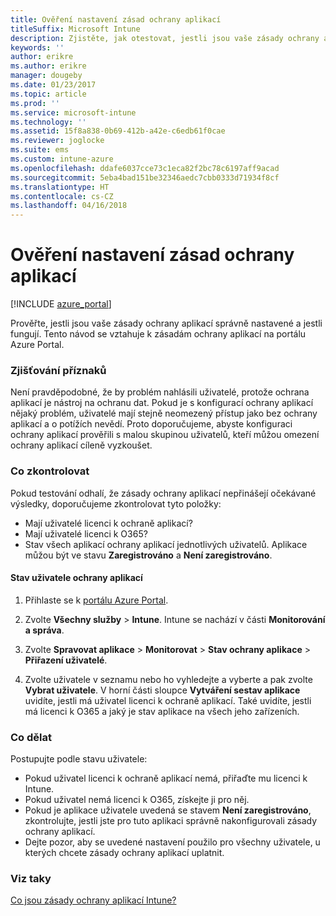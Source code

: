 ```yaml
---
title: Ověření nastavení zásad ochrany aplikací
titleSuffix: Microsoft Intune
description: Zjistěte, jak otestovat, jestli jsou vaše zásady ochrany aplikací správně nastavené a jestli fungují.
keywords: ''
author: erikre
ms.author: erikre
manager: dougeby
ms.date: 01/23/2017
ms.topic: article
ms.prod: ''
ms.service: microsoft-intune
ms.technology: ''
ms.assetid: 15f8a838-0b69-412b-a42e-c6edb61f0cae
ms.reviewer: joglocke
ms.suite: ems
ms.custom: intune-azure
ms.openlocfilehash: ddafe6037cce73c1eca82f2bc78c6197aff9acad
ms.sourcegitcommit: 5eba4bad151be32346aedc7cbb0333d71934f8cf
ms.translationtype: HT
ms.contentlocale: cs-CZ
ms.lasthandoff: 04/16/2018
---
```

# <a name="how-to-validate-your-app-protection-policy-setup"></a>Ověření nastavení zásad ochrany aplikací

[!INCLUDE [azure_portal](./includes/azure_portal.md)]

Prověřte, jestli jsou vaše zásady ochrany aplikací správně nastavené a jestli fungují. Tento návod se vztahuje k zásadám ochrany aplikací na portálu Azure Portal.

### <a name="checking-for-symptoms"></a>Zjišťování příznaků
Není pravděpodobné, že by problém nahlásili uživatelé, protože ochrana aplikací je nástroj na ochranu dat. Pokud je s konfigurací ochrany aplikací nějaký problém, uživatelé mají stejně neomezený přístup jako bez ochrany aplikací a o potížích nevědí. Proto doporučujeme, abyste konfiguraci ochrany aplikací prověřili s malou skupinou uživatelů, kteří můžou omezení ochrany aplikací cíleně vyzkoušet.


### <a name="what-to-check"></a>Co zkontrolovat

Pokud testování odhalí, že zásady ochrany aplikací nepřinášejí očekávané výsledky, doporučujeme zkontrolovat tyto položky:

- Mají uživatelé licenci k ochraně aplikací?
- Mají uživatelé licenci k O365?
- Stav všech aplikací ochrany aplikací jednotlivých uživatelů. Aplikace můžou být ve stavu **Zaregistrováno** a **Není zaregistrováno**.

#### <a name="user-app-protection-status"></a>Stav uživatele ochrany aplikací
1. Přihlaste se k [portálu Azure Portal](https://portal.azure.com).
2. Zvolte **Všechny služby** > **Intune**. Intune se nachází v části **Monitorování a správa**.
1. Zvolte **Spravovat aplikace** > **Monitorovat** >  **Stav ochrany aplikace** > **Přiřazení uživatelé**.

2. Zvolte uživatele v seznamu nebo ho vyhledejte a vyberte a pak zvolte **Vybrat uživatele**. V horní části sloupce **Vytváření sestav aplikace** uvidíte, jestli má uživatel licenci k ochraně aplikací. Také uvidíte, jestli má licenci k O365 a jaký je stav aplikace na všech jeho zařízeních.



### <a name="what-to-do"></a>Co dělat
Postupujte podle stavu uživatele:

- Pokud uživatel licenci k ochraně aplikací nemá, přiřaďte mu licenci k Intune.
- Pokud uživatel nemá licenci k O365, získejte ji pro něj.
- Pokud je aplikace uživatele uvedená se stavem **Není zaregistrováno**, zkontrolujte, jestli jste pro tuto aplikaci správně nakonfigurovali zásady ochrany aplikací.
- Dejte pozor, aby se uvedené nastavení použilo pro všechny uživatele, u kterých chcete zásady ochrany aplikací uplatnit.

### <a name="see-also"></a>Viz taky

[Co jsou zásady ochrany aplikací Intune?](app-protection-policies.md)
